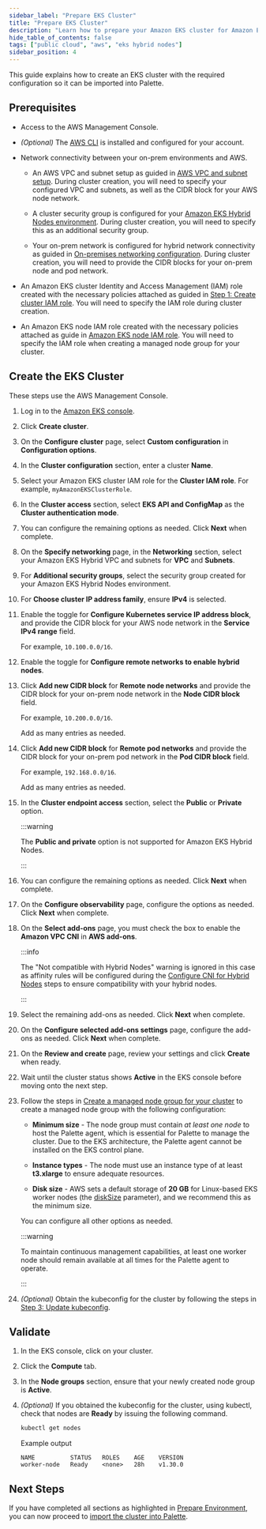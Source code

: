 ```yaml
---
sidebar_label: "Prepare EKS Cluster"
title: "Prepare EKS Cluster"
description: "Learn how to prepare your Amazon EKS cluster for Amazon EKS Hybrid Nodes."
hide_table_of_contents: false
tags: ["public cloud", "aws", "eks hybrid nodes"]
sidebar_position: 4
---
```


This guide explains how to create an EKS cluster with the required configuration so it can be imported into Palette.

## Prerequisites

- Access to the AWS Management Console.

- _(Optional)_ The [AWS CLI](https://docs.aws.amazon.com/cli/latest/userguide/getting-started-install.html) is installed
  and configured for your account.

- Network connectivity between your on-prem environments and AWS.

  - An AWS VPC and subnet setup as guided in
    [AWS VPC and subnet setup](https://docs.aws.amazon.com/eks/latest/userguide/hybrid-nodes-networking.html#hybrid-nodes-networking-vpc).
    During cluster creation, you will need to specify your configured VPC and subnets, as well as the CIDR block for
    your AWS node network.

  - A cluster security group is configured for your
    [Amazon EKS Hybrid Nodes environment](https://docs.aws.amazon.com/eks/latest/userguide/hybrid-nodes-networking.html#hybrid-nodes-networking-cluster-sg).
    During cluster creation, you will need to specify this as an additional security group.

  - Your on-prem network is configured for hybrid network connectivity as guided in
    [On-premises networking configuration](https://docs.aws.amazon.com/eks/latest/userguide/hybrid-nodes-networking.html#hybrid-nodes-networking-on-prem).
    During cluster creation, you will need to provide the CIDR blocks for your on-prem node and pod network.

- An Amazon EKS cluster Identity and Access Management (IAM) role created with the necessary policies attached as guided
  in
  [Step 1: Create cluster IAM role](https://docs.aws.amazon.com/eks/latest/userguide/hybrid-nodes-cluster-create.html#hybrid-nodes-cluster-create-iam).
  You will need to specify the IAM role during cluster creation.

- An Amazon EKS node IAM role created with the necessary policies attached as guide in
  [Amazon EKS node IAM role](https://docs.aws.amazon.com/eks/latest/userguide/create-node-role.html). You will need to
  specify the IAM role when creating a managed node group for your cluster.

## Create the EKS Cluster

These steps use the AWS Management Console.

1. Log in to the [Amazon EKS console](https://console.aws.amazon.com/eks/home#/clusters).

2. Click **Create cluster**.

3. On the **Configure cluster** page, select **Custom configuration** in **Configuration options**.
4. In the **Cluster configuration** section, enter a cluster **Name**.

5. Select your Amazon EKS cluster IAM role for the **Cluster IAM role**. For example, `myAmazonEKSClusterRole`.

6. In the **Cluster access** section, select **EKS API and ConfigMap** as the **Cluster authentication mode**.

7. You can configure the remaining options as needed. Click **Next** when complete.

8. On the **Specify networking** page, in the **Networking** section, select your Amazon EKS Hybrid VPC and subnets for
   **VPC** and **Subnets**.

9. For **Additional security groups**, select the security group created for your Amazon EKS Hybrid Nodes environment.

10. For **Choose cluster IP address family**, ensure **IPv4** is selected.

11. Enable the toggle for **Configure Kubernetes service IP address block**, and provide the CIDR block for your AWS
    node network in the **Service IPv4 range** field.

    For example, `10.100.0.0/16`.

12. Enable the toggle for **Configure remote networks to enable hybrid nodes**.

13. Click **Add new CIDR block** for **Remote node networks** and provide the CIDR block for your on-prem node network
    in the **Node CIDR block** field.

    For example, `10.200.0.0/16`.

    Add as many entries as needed.

14. Click **Add new CIDR block** for **Remote pod networks** and provide the CIDR block for your on-prem pod network in
    the **Pod CIDR block** field.

    For example, `192.168.0.0/16`.

    Add as many entries as needed.

15. In the **Cluster endpoint access** section, select the **Public** or **Private** option.

    :::warning

    The **Public and private** option is not supported for Amazon EKS Hybrid Nodes.

    :::

16. You can configure the remaining options as needed. Click **Next** when complete.

17. On the **Configure observability** page, configure the options as needed. Click **Next** when complete.

18. On the **Select add-ons** page, you must check the box to enable the **Amazon VPC CNI** in **AWS add-ons**.

    :::info

    The "Not compatible with Hybrid Nodes" warning is ignored in this case as affinity rules will be configured during
    the [Configure CNI for Hybrid Nodes](../import-eks-cluster-enable-hybrid-mode.md#configure-cni-for-hybrid-nodes)
    steps to ensure compatibility with your hybrid nodes.

    :::

19. Select the remaining add-ons as needed. Click **Next** when complete.

20. On the **Configure selected add-ons settings** page, configure the add-ons as needed. Click **Next** when complete.

21. On the **Review and create** page, review your settings and click **Create** when ready.

22. Wait until the cluster status shows **Active** in the EKS console before moving onto the next step.

23. Follow the steps in
    [Create a managed node group for your cluster](https://docs.aws.amazon.com/eks/latest/userguide/create-managed-node-group.html)
    to create a managed node group with the following configuration:

    - **Minimum size** - The node group must contain _at least one node_ to host the Palette agent, which is essential
      for Palette to manage the cluster. Due to the EKS architecture, the Palette agent cannot be installed on the EKS
      control plane.

    - **Instance types** - The node must use an instance type of at least **t3.xlarge** to ensure adequate resources.
    - **Disk size** - AWS sets a default storage of **20 GB** for Linux-based EKS worker nodes (the
      [diskSize](https://docs.aws.amazon.com/eks/latest/APIReference/API_CreateNodegroup.html#API_CreateNodegroup_RequestSyntax)
      parameter), and we recommend this as the minimum size.

    You can configure all other options as needed.

    :::warning

    To maintain continuous management capabilities, at least one worker node should remain available at all times for
    the Palette agent to operate.

    :::

24. _(Optional)_ Obtain the kubeconfig for the cluster by following the steps in
    [Step 3: Update kubeconfig](https://docs.aws.amazon.com/eks/latest/userguide/hybrid-nodes-cluster-create.html#hybrid-nodes-cluster-create-kubeconfig).

## Validate

1. In the EKS console, click on your cluster.

2. Click the **Compute** tab.

3. In the **Node groups** section, ensure that your newly created node group is **Active**.

4. _(Optional)_ If you obtained the kubeconfig for the cluster, using kubectl, check that nodes are **Ready** by issuing
   the following command.

   ```bash
   kubectl get nodes
   ```

   Example output

   ```shell hideClipboard
   NAME          STATUS   ROLES    AGE    VERSION
   worker-node   Ready    <none>   28h    v1.30.0
   ```

## Next Steps

If you have completed all sections as highlighted in [Prepare Environment](./prepare-environment.md), you can now
proceed to [import the cluster into Palette](../import-eks-cluster-enable-hybrid-mode.md).
